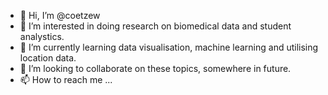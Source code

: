 - 👋 Hi, I’m @coetzew
- 👀 I’m interested in doing research on biomedical data and student analystics.
- 🌱 I’m currently learning data visualisation, machine learning and utilising location data.
- 💞️ I’m looking to collaborate on these topics, somewhere in future.
- 📫 How to reach me ...

<!---
coetzew/coetzew is a ✨ special ✨ repository because its `README.md` (this file) appears on your GitHub profile.
You can click the Preview link to take a look at your changes.
--->

